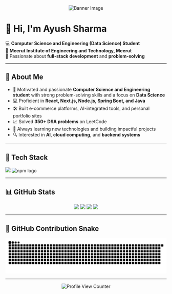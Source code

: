 <div align="center">
  <img height="200" src="https://i.pinimg.com/736x/b5/78/5a/b5785af39d097409d685d68c242c146a.jpg" alt="Banner Image" />
</div>

# 👋 Hi, I'm Ayush Sharma

💻 **Computer Science and Engineering (Data Science) Student**  
🏫 **Meerut Institute of Engineering and Technology, Meerut**  
🚀 Passionate about **full-stack development** and **problem-solving**

---

## 📌 About Me

- 🎯 Motivated and passionate **Computer Science and Engineering student** with strong problem-solving skills and a focus on **Data Science**  
- 💻 Proficient in **React, Next.js, Node.js, Spring Boot, and Java**  
- 🛠️ Built e-commerce platforms, AI-integrated tools, and personal portfolio sites  
- 📈 Solved **350+ DSA problems** on LeetCode  
- 🚀 Always learning new technologies and building impactful projects  
- 🔍 Interested in **AI**, **cloud computing**, and **backend systems**

---

## 🧰 Tech Stack

<div align="left">
  <img src="https://skillicons.dev/icons?i=html,css,js,react,nextjs,nodejs,java,spring,mongodb,postgres,mysql,redux,tailwind,vite,postman,bootstrap,supabase,github,idea,c,discord" height="40" />
  <img src="https://cdn.jsdelivr.net/gh/devicons/devicon/icons/npm/npm-original-wordmark.svg" height="40" alt="npm logo" />
</div>

---

## 📊 GitHub Stats

<div align="center">
  <img src="https://github-readme-stats.vercel.app/api?username=Ayush2004sharma&show_icons=true&theme=dracula&count_private=true" height="150" />
  <img src="https://github-readme-stats.vercel.app/api/top-langs?username=Ayush2004sharma&layout=compact&theme=dracula" height="150" />
  <img src="https://streak-stats.demolab.com?user=Ayush2004sharma&theme=dracula" height="150" />
  <img src="https://github-readme-activity-graph.vercel.app/graph?username=Ayush2004sharma&theme=react&area=true" height="300" />
</div>

---

## 🐍 GitHub Contribution Snake

![Snake animation](https://raw.githubusercontent.com/Ayush2004sharma/Ayush2004sharma/output/snake.svg)

---

<div align="center">
  <img src="https://profile-counter.glitch.me/Ayush2004sharma/count.svg?" alt="Profile View Counter" />
</div>
